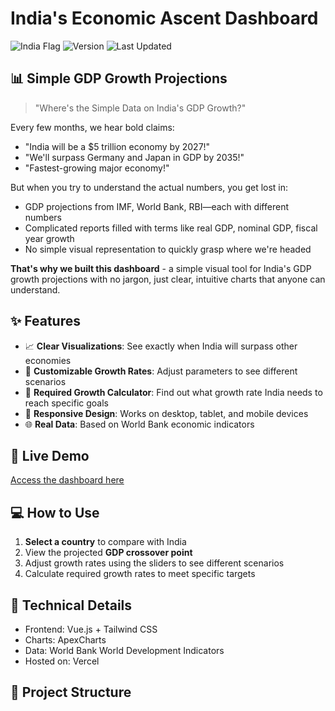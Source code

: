 # India's Economic Ascent Dashboard

![India Flag](https://img.shields.io/badge/India-Economic%20Projections-orange.svg)
![Version](https://img.shields.io/badge/version-1.0.0-blue.svg)
![Last Updated](https://img.shields.io/badge/Last%20Updated-2025--03--09-green.svg)

## 📊 Simple GDP Growth Projections

> "Where's the Simple Data on India's GDP Growth?"

Every few months, we hear bold claims:
- "India will be a $5 trillion economy by 2027!"
- "We'll surpass Germany and Japan in GDP by 2035!"
- "Fastest-growing major economy!"

But when you try to understand the actual numbers, you get lost in:
- GDP projections from IMF, World Bank, RBI—each with different numbers
- Complicated reports filled with terms like real GDP, nominal GDP, fiscal year growth
- No simple visual representation to quickly grasp where we're headed

**That's why we built this dashboard** - a simple visual tool for India's GDP growth projections with no jargon, just clear, intuitive charts that anyone can understand.

## ✨ Features

- 📈 **Clear Visualizations**: See exactly when India will surpass other economies
- 🔄 **Customizable Growth Rates**: Adjust parameters to see different scenarios
- 🧮 **Required Growth Calculator**: Find out what growth rate India needs to reach specific goals
- 📱 **Responsive Design**: Works on desktop, tablet, and mobile devices
- 🌐 **Real Data**: Based on World Bank economic indicators

## 🚀 Live Demo

[Access the dashboard here](https://indian-economic-predications.vercel.app/)

## 💻 How to Use

1. **Select a country** to compare with India
2. View the projected **GDP crossover point**
3. Adjust growth rates using the sliders to see different scenarios
4. Calculate required growth rates to meet specific targets

## 🔧 Technical Details

- Frontend: Vue.js + Tailwind CSS
- Charts: ApexCharts
- Data: World Bank World Development Indicators
- Hosted on: Vercel

## 📂 Project Structure
